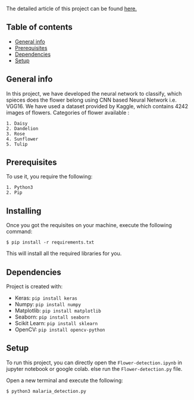 The detailed article of this project can be found [here.](https://vipinkatara2.medium.com/)

## Table of contents
* [General info](#general-info)
* [Prerequisites](#prerequisites)
* [Dependencies](#dependencies)
* [Setup](#setup)

## General info
In this project, we have developed the neural network to classify, which spieces does the flower belong using CNN based Neural Network i.e. VGG16. We have used a dataset provided by Kaggle, which contains 4242 images of flowers.
Categories of flower available :
```
1. Daisy
2. Dandelion
3. Rose
4. Sunflower
5. Tulip
```


## Prerequisites
To use it, you require the following:

```
1. Python3
2. Pip
```

## Installing
Once you got the requisites on your machine, execute the following command:

```
$ pip install -r requirements.txt
```
This will install all the required libraries for you.
	
## Dependencies
Project is created with:
* Keras: ```pip install keras```
* Numpy: ```pip install numpy```
* Matplotlib: ```pip install matplotlib```
* Seaborn: ```pip install seaborn```
* Scikit Learn: ```pip install sklearn```
* OpenCV: ```pip install opencv-python```

	
## Setup
To run this project, you can directly open the ```Flower-detection.ipynb``` in jupyter notebook or google colab.
else run the ```Flower-detection.py``` file.

Open a new terminal and execute the following:

```$ python3 malaria_detection.py```
